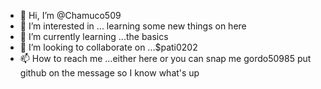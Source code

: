 - 👋 Hi, I’m @Chamuco509
- 👀 I’m interested in ... learning some new things on here
- 🌱 I’m currently learning ...the basics 
- 💞️ I’m looking to collaborate on ...$pati0202
- 📫 How to reach me ...either here or you can snap me gordo50985 put github on the message so I know what's up

<!---
Chamuco509/Chamuco509 is a ✨ special ✨ repository because its `README.md` (this file) appears on your GitHub profile.
You can click the Preview link to take a look at your changes.
--->

